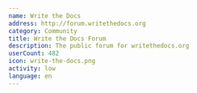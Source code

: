 ```yaml
---
name: Write the Docs
address: http://forum.writethedocs.org
category: Community
title: Write the Docs Forum
description: The public forum for writethedocs.org
userCount: 482
icon: write-the-docs.png
activity: low
language: en
---
```

